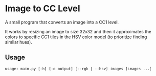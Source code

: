 # Image to CC Level

A small program that converts an image into a CC1 level.

It works by resizing an image to size 32x32 and then it approximates the colors to specific CC1 tiles in the HSV color model (to prioritize finding similar hues).

## Usage

`usage: main.py [-h] [-o output] [--rgb | --hsv] images [images ...]`
